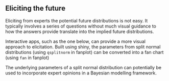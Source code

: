 ## Eliciting the future

Eliciting from experts the potential future distributions is not easy. It typically involves a series of questions without much visual guidance to how the answers provide translate into the implied future distributions. 

Interactive apps, such as the one below, can provide a more visual approach to elicitation. Built using shiny, the parameters from split normal distributions (using `qsplitnorm` in fanplot) can be converted into a fan chart (using `fan` in fanplot)

The underlying parameters of a split normal distribution can potentially be used to incorporate expert opinions in a Bayesian modelling framework. 